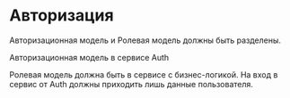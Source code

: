 # Авторизация

Авторизационная модель и Ролевая модель должны быть разделены.

Авторизационная модель в сервисе Auth

Ролевая модель должна быть в сервисе с бизнес-логикой. На вход в сервис от Auth должны приходить лишь данные пользователя.